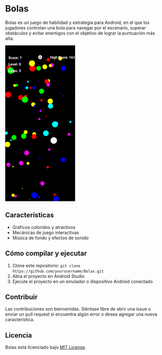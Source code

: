 # Bolas

Bolas es un juego de habilidad y estrategia para Android, en el que los jugadores controlan una bola para navegar por el escenario, superar obstáculos y evitar enemigos con el objetivo de lograr la puntuación más alta.

![Bolas Screenshot](screenshot.png)

## Características

- Gráficos coloridos y atractivos
- Mecánicas de juego interactivas
- Música de fondo y efectos de sonido

## Cómo compilar y ejecutar

1. Clone este repositorio: `git clone https://github.com/yourusername/Bolas.git`
2. Abra el proyecto en Android Studio
3. Ejecute el proyecto en un emulador o dispositivo Android conectado

## Contribuir

Las contribuciones son bienvenidas. Siéntase libre de abrir una issue o enviar un pull request si encuentra algún error o desea agregar una nueva característica.

## Licencia

Bolas está licenciado bajo [MIT License](LICENSE).
